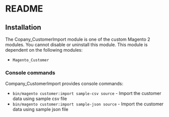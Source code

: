 # README #



## Installation

The Copany_CustomerImport module is one of the custom Magento 2 modules. You cannot disable or uninstall this module.
This module is dependent on the following modules:

- `Magento_Customer`

  
### Console commands

Company_CustomerImport provides console commands:
- `bin/magento customer:import sample-csv source` - Import the customer data using sample csv file
- `bin/magento customer:import sample-json source` - Import the customer data using sample json file


